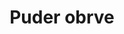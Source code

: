 ---
title: Puder obrve
vrsta:
  - vrstaUsluge: Puder obrve
    cenaUsluge: 250 KM
  - vrstaUsluge: Osvježenje boje puder obrva
    cenaUsluge: 150 KM
  - vrstaUsluge: Korekcije puder obrva
    cenaUsluge: 70 KM
---